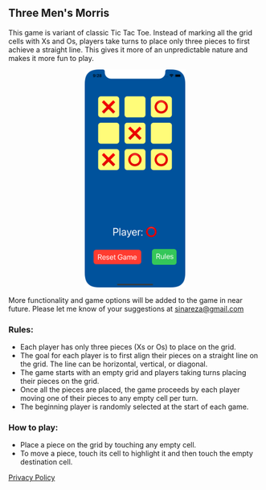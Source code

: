 ## Three Men's Morris

This game is variant of classic Tic Tac Toe. Instead of marking all the grid cells with Xs and Os, players take turns to place only three pieces to first achieve a straight line. This gives it more of an unpredictable nature and makes it more fun to play.

<p align="center"><img src="3MM Mockup 01.png" width="200"/></p>

More functionality and game options will be added to the game in near future. Please let me know of your suggestions at sinareza@gmail.com

### Rules:

- Each player has only three pieces (Xs or Os) to place on the grid.
- The goal for each player is to first align their pieces on a straight line on the grid. The line can be horizontal, vertical, or diagonal.
- The game starts with an empty grid and players taking turns placing their pieces on the grid.
- Once all the pieces are placed, the game proceeds by each player moving one of their pieces to any empty cell per turn.
- The beginning player is randomly selected at the start of each game.

### How to play:
- Place a piece on the grid by touching any empty cell.
- To move a piece, touch its cell to highlight it and then touch the empty destination cell.


[Privacy Policy](privacy.md)
